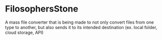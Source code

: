 # FilosophersStone
A mass file converter that is being made to not only convert files from one type to another, but also sends it to its intended destination (ex. local folder, cloud storage, API)
